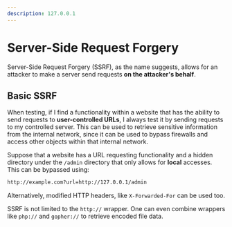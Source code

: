 ```yaml
---
description: 127.0.0.1
---
```


# Server-Side Request Forgery

Server-Side Request Forgery (SSRF), as the name suggests, allows for an attacker to make a server send requests **on the attacker's behalf**.

## Basic SSRF

When testing, if I find a functionality within a website that has the ability to send requests to **user-controlled URLs**, I always test it by sending requests to my controlled server. This can be used to retrieve sensitive information from the internal network, since it can be used to bypass firewalls and access other objects within that internal network.

Suppose that a website has a URL requesting functionality and a hidden directory under the `/admin` directory that only allows for **local** accesses. This can be bypassed using:

```bash
http://example.com?url=http://127.0.0.1/admin
```

Alternatively, modified HTTP headers, like `X-Forwarded-For` can be used too.

SSRF is not limited to the `http://` wrapper. One can even combine wrappers like `php://` and `gopher://` to retrieve encoded file data.